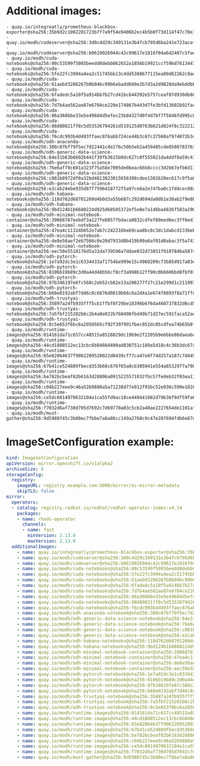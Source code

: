 # Additional images:
    - quay.io/integreatly/prometheus-blackbox-exporter@sha256:35b9d2c1002201723b7f7a9f54e9406b2ec4b5b0f73d114f47c70e15956103b5
    - quay.io/modh/codeserver@sha256:3d0c4d29c349131e3b4fcb795d6ba241e723acafaf593ca89c2b13d0bedc156d
    - quay.io/modh/codeserver@sha256:b0619026944c42c99617e1816f04a6d2407c5fae7ddb405332d549cdce69d469
    - quay.io/modh/cuda-notebooks@sha256:00c53599f5085beedd0debb062652a1856b19921ccf59bd76134471d24c3fa7d
    - quay.io/modh/cuda-notebooks@sha256:5fe22fc3994a4ea2c51745bb13c4dd5388677115ea80d62262c9adb80731e976
    - quay.io/modh/cuda-notebooks@sha256:61aebd3286267b0b04bc99b6ebadd689e2b7d3a2d9828da9ebddbb3052b9e625
    - quay.io/modh/cuda-notebooks@sha256:6fadedc5a10f5a914bb7b27cd41bc644392e5757ceaf07d930db884112054265
    - quay.io/modh/cuda-notebooks@sha256:7d7b4ae562ae87e6784ce220e174867b443d7fe3bfd13602b92fac1dfed6d65c
    - quay.io/modh/cuda-notebooks@sha256:86a360bbe33e5e49684d5efec23b84327d0f4d7bf7f5846fd995c0597c49424f
    - quay.io/modh/cuda-notebooks@sha256:88d80821ff8c5d53526794261d519125d0763b621d824f8c3222127dab7b6cc8
    - quay.io/modh/cuda-notebooks@sha256:f6cdc993b4d493ffaec876abb724ce44b3c6fc37560af974072b346e45ac1a3b
    - quay.io/modh/odh-anaconda-notebook@sha256:380c07bf79f5ec7d22441cde276c50b5eb2a459485cde05087837639a566ae3d
    - quay.io/modh/odh-generic-data-science-notebook@sha256:64e31b63b6692b441f39fb3615b0dc627c0f555021da4ddf8a59c41f158b3a05
    - quay.io/modh/odh-generic-data-science-notebook@sha256:76e6af79c601a323f75a58e7005de0beac66b8cccc3d2b67efb6d11d85f0cfa1
    - quay.io/modh/odh-generic-data-science-notebook@sha256:c081b8972df8a32bd4813823015656308cdee1302620ec617c9f5a8099cf38f0
    - quay.io/modh/odh-generic-data-science-notebook@sha256:e2cab24ebe935d87f7596418772f5a97ce6a2e747ba0c1fd4cec08a728e99403
    - quay.io/modh/odh-habana-notebooks@sha256:118d762d68701260d4b0d3a55b687c292d694da0db1e38ab2f9e8b848f61c9a7
    - quay.io/modh/odh-habana-notebooks@sha256:9bd124b1b6680224d925d68505372ef5e8e7a1d6ba4826f583a290ca59cafd2c
    - quay.io/modh/odh-minimal-notebook-container@sha256:39068767eebdf3a127fe8857fbdaca0832cdfef69eed6ec3ff6ed1858029420f
    - quay.io/modh/odh-minimal-notebook-container@sha256:47ea4c11324b652e7ab7c242216beb9caa8bc0c3dc1dabcd1336eb2eee8e985d
    - quay.io/modh/odh-minimal-notebook-container@sha256:de8e56aef2eb7566c0e20d7933d8b419b99a6af01d0abac3f5a743dab63283b2
    - quay.io/modh/odh-minimal-notebook-container@sha256:eec50e5518176d5a31da739596a7ddae032d73851f9107846a587442ebd10a82
    - quay.io/modh/odh-pytorch-notebook@sha256:1e7a92dc3e1c6334433af1754be999e15c4960209c73b85d917a03e747166a4f
    - quay.io/modh/odh-pytorch-notebook@sha256:8106b19b89c3d0a44d48b56cf8cf3a998b12ff90c0b6606bd8fbf0789bf70a01
    - quay.io/modh/odh-pytorch-notebook@sha256:97b346197e6fc568c2eb52cb82e13a206277f27c21e299d1c211997f140f638b
    - quay.io/modh/odh-pytorch-notebook@sha256:b68e0192abf7d46c8c6876d0819b66c6a2d4a1e674f8893f8a71ffdcba96866c
    - quay.io/modh/odh-trustyai-notebook@sha256:35897a24fb935fff5cb1ffbf8f29be18396b6f6da460737832d6cd53239c713b
    - quay.io/modh/odh-trustyai-notebook@sha256:7a5fbf215202b6c2b4a0e022b760490fbd49b71d27ec591faca52ae7c1bbcb41
    - quay.io/modh/odh-trustyai-notebook@sha256:8c5e653f6bc6a2050565cf92f397991fbec952dc05cdfea74b65b8fd3047c9d4
    - quay.io/modh/runtime-images@sha256:014161da71c657cc48515a8528829dc19b9e2f2205b9e6bbe86daeabc5696685
    - quay.io/modh/runtime-images@sha256:44cd1888512ec13cbc6b8466d490ad830751c189a5d18c4c36b3dc67a30542f4
    - quay.io/modh/runtime-images@sha256:65e82064637f9062209528022d0439cf77ca47e8f74d257a187c7d4499a8177d
    - quay.io/modh/runtime-images@sha256:67b41ce524889fbecd353b68c676f65a8cb305041e554a8532977a7984f4942f
    - quay.io/modh/runtime-images@sha256:be782bcbeaf82b6163d28806a0915225571032fbc57fedeb32f03ea1133ae3d2
    - quay.io/modh/runtime-images@sha256:c04b227eee9c46a52b9880a5a71238d77e912f91bc52e936c599e182851d8887
    - quay.io/modh/runtime-images@sha256:ce5dc0814970632104a1ca55fd9ac18ce449441082d79b36f9df59fa6c5f950e
    - quay.io/modh/runtime-images@sha256:f7032d6af730d705d7692c7d69770a03c5cb2a40ae2227654de1101afaac6467
    - quay.io/modh/must-gather@sha256:9d5988f45c3b00ec7fbbe7a8a86cc149a2768c9c47e207694fdb6e87ef44adf3




# ImageSetConfiguration example:
```yaml
kind: ImageSetConfiguration
apiVersion: mirror.openshift.io/v1alpha2
archiveSize: 4
storageConfig:
  registry: 
    imageURL: registry.example.com:5000/mirror/oc-mirror-metadata
    skipTLS: false                       
mirror:
  operators:
  - catalog: registry.redhat.io/redhat/redhat-operator-index:v4.14
    packages:
    - name: rhods-operator
      channels:
      - name: fast
        minVersion: 2.13.0
        maxVersion: 2.13.0
  additionalImages:   
    - name: quay.io/integreatly/prometheus-blackbox-exporter@sha256:35b9d2c1002201723b7f7a9f54e9406b2ec4b5b0f73d114f47c70e15956103b5
    - name: quay.io/modh/codeserver@sha256:3d0c4d29c349131e3b4fcb795d6ba241e723acafaf593ca89c2b13d0bedc156d
    - name: quay.io/modh/codeserver@sha256:b0619026944c42c99617e1816f04a6d2407c5fae7ddb405332d549cdce69d469
    - name: quay.io/modh/cuda-notebooks@sha256:00c53599f5085beedd0debb062652a1856b19921ccf59bd76134471d24c3fa7d
    - name: quay.io/modh/cuda-notebooks@sha256:5fe22fc3994a4ea2c51745bb13c4dd5388677115ea80d62262c9adb80731e976
    - name: quay.io/modh/cuda-notebooks@sha256:61aebd3286267b0b04bc99b6ebadd689e2b7d3a2d9828da9ebddbb3052b9e625
    - name: quay.io/modh/cuda-notebooks@sha256:6fadedc5a10f5a914bb7b27cd41bc644392e5757ceaf07d930db884112054265
    - name: quay.io/modh/cuda-notebooks@sha256:7d7b4ae562ae87e6784ce220e174867b443d7fe3bfd13602b92fac1dfed6d65c
    - name: quay.io/modh/cuda-notebooks@sha256:86a360bbe33e5e49684d5efec23b84327d0f4d7bf7f5846fd995c0597c49424f
    - name: quay.io/modh/cuda-notebooks@sha256:88d80821ff8c5d53526794261d519125d0763b621d824f8c3222127dab7b6cc8
    - name: quay.io/modh/cuda-notebooks@sha256:f6cdc993b4d493ffaec876abb724ce44b3c6fc37560af974072b346e45ac1a3b
    - name: quay.io/modh/odh-anaconda-notebook@sha256:380c07bf79f5ec7d22441cde276c50b5eb2a459485cde05087837639a566ae3d
    - name: quay.io/modh/odh-generic-data-science-notebook@sha256:64e31b63b6692b441f39fb3615b0dc627c0f555021da4ddf8a59c41f158b3a05
    - name: quay.io/modh/odh-generic-data-science-notebook@sha256:76e6af79c601a323f75a58e7005de0beac66b8cccc3d2b67efb6d11d85f0cfa1
    - name: quay.io/modh/odh-generic-data-science-notebook@sha256:c081b8972df8a32bd4813823015656308cdee1302620ec617c9f5a8099cf38f0
    - name: quay.io/modh/odh-generic-data-science-notebook@sha256:e2cab24ebe935d87f7596418772f5a97ce6a2e747ba0c1fd4cec08a728e99403
    - name: quay.io/modh/odh-habana-notebooks@sha256:118d762d68701260d4b0d3a55b687c292d694da0db1e38ab2f9e8b848f61c9a7
    - name: quay.io/modh/odh-habana-notebooks@sha256:9bd124b1b6680224d925d68505372ef5e8e7a1d6ba4826f583a290ca59cafd2c
    - name: quay.io/modh/odh-minimal-notebook-container@sha256:39068767eebdf3a127fe8857fbdaca0832cdfef69eed6ec3ff6ed1858029420f
    - name: quay.io/modh/odh-minimal-notebook-container@sha256:47ea4c11324b652e7ab7c242216beb9caa8bc0c3dc1dabcd1336eb2eee8e985d
    - name: quay.io/modh/odh-minimal-notebook-container@sha256:de8e56aef2eb7566c0e20d7933d8b419b99a6af01d0abac3f5a743dab63283b2
    - name: quay.io/modh/odh-minimal-notebook-container@sha256:eec50e5518176d5a31da739596a7ddae032d73851f9107846a587442ebd10a82
    - name: quay.io/modh/odh-pytorch-notebook@sha256:1e7a92dc3e1c6334433af1754be999e15c4960209c73b85d917a03e747166a4f
    - name: quay.io/modh/odh-pytorch-notebook@sha256:8106b19b89c3d0a44d48b56cf8cf3a998b12ff90c0b6606bd8fbf0789bf70a01
    - name: quay.io/modh/odh-pytorch-notebook@sha256:97b346197e6fc568c2eb52cb82e13a206277f27c21e299d1c211997f140f638b
    - name: quay.io/modh/odh-pytorch-notebook@sha256:b68e0192abf7d46c8c6876d0819b66c6a2d4a1e674f8893f8a71ffdcba96866c
    - name: quay.io/modh/odh-trustyai-notebook@sha256:35897a24fb935fff5cb1ffbf8f29be18396b6f6da460737832d6cd53239c713b
    - name: quay.io/modh/odh-trustyai-notebook@sha256:7a5fbf215202b6c2b4a0e022b760490fbd49b71d27ec591faca52ae7c1bbcb41
    - name: quay.io/modh/odh-trustyai-notebook@sha256:8c5e653f6bc6a2050565cf92f397991fbec952dc05cdfea74b65b8fd3047c9d4
    - name: quay.io/modh/runtime-images@sha256:014161da71c657cc48515a8528829dc19b9e2f2205b9e6bbe86daeabc5696685
    - name: quay.io/modh/runtime-images@sha256:44cd1888512ec13cbc6b8466d490ad830751c189a5d18c4c36b3dc67a30542f4
    - name: quay.io/modh/runtime-images@sha256:65e82064637f9062209528022d0439cf77ca47e8f74d257a187c7d4499a8177d
    - name: quay.io/modh/runtime-images@sha256:67b41ce524889fbecd353b68c676f65a8cb305041e554a8532977a7984f4942f
    - name: quay.io/modh/runtime-images@sha256:be782bcbeaf82b6163d28806a0915225571032fbc57fedeb32f03ea1133ae3d2
    - name: quay.io/modh/runtime-images@sha256:c04b227eee9c46a52b9880a5a71238d77e912f91bc52e936c599e182851d8887
    - name: quay.io/modh/runtime-images@sha256:ce5dc0814970632104a1ca55fd9ac18ce449441082d79b36f9df59fa6c5f950e
    - name: quay.io/modh/runtime-images@sha256:f7032d6af730d705d7692c7d69770a03c5cb2a40ae2227654de1101afaac6467
    - name: quay.io/modh/must-gather@sha256:9d5988f45c3b00ec7fbbe7a8a86cc149a2768c9c47e207694fdb6e87ef44adf3



```
